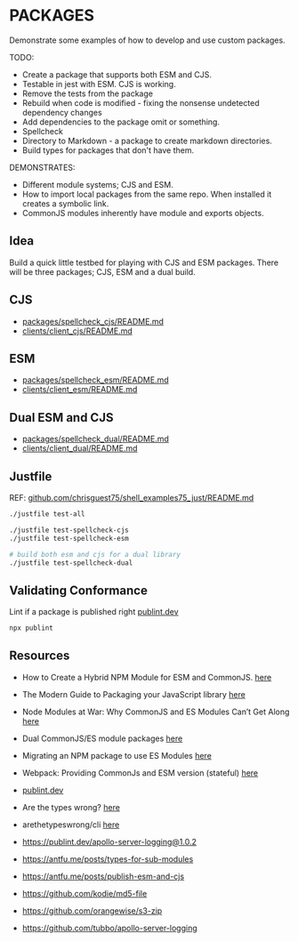 # PACKAGES

Demonstrate some examples of how to develop and use custom packages.  

TODO:

* Create a package that supports both ESM and CJS.  
* Testable in jest with ESM.  CJS is working.
* Remove the tests from the package
* Rebuild when code is modified - fixing the nonsense undetected dependency changes
* Add dependencies to the package omit or something.
* Spellcheck
* Directory to Markdown - a package to create markdown directories. 
* Build types for packages that don't have them. 

DEMONSTRATES:

* Different module systems; CJS and ESM.  
* How to import local packages from the same repo. When installed it creates a symbolic link.  
* CommonJS modules inherently have module and exports objects.  

## Idea

Build a quick little testbed for playing with CJS and ESM packages. There will be three packages; CJS, ESM and a dual build.  

## CJS

* [packages/spellcheck_cjs/README.md](./packages/spellcheck_cjs/README.md)
* [clients/client_cjs/README.md](./clients/client_cjs/README.md)

## ESM

* [packages/spellcheck_esm/README.md](./packages/spellcheck_esm/README.md)
* [clients/client_esm/README.md](./clients/client_esm/README.md)

## Dual ESM and CJS

* [packages/spellcheck_dual/README.md](./packages/spellcheck_dual/README.md)
* [clients/client_dual/README.md](./clients/client_dual/README.md)

## Justfile

REF: [github.com/chrisguest75/shell_examples75_just/README.md](https://github.com/chrisguest75/shell_examples/blob/master/75_just/README.md)  

```sh
./justfile test-all

./justfile test-spellcheck-cjs
./justfile test-spellcheck-esm

# build both esm and cjs for a dual library
./justfile test-spellcheck-dual
```

## Validating Conformance

Lint if a package is published right [publint.dev](https://publint.dev/)  

```sh
npx publint
```

## Resources

* How to Create a Hybrid NPM Module for ESM and CommonJS. [here](https://www.sensedeep.com/blog/posts/2021/how-to-create-single-source-npm-module.html)  
* The Modern Guide to Packaging your JavaScript library [here](https://github.com/frehner/modern-guide-to-packaging-js-library)  
* Node Modules at War: Why CommonJS and ES Modules Can’t Get Along [here](https://redfin.engineering/node-modules-at-war-why-commonjs-and-es-modules-cant-get-along-9617135eeca1)  
* Dual CommonJS/ES module packages [here](https://nodejs.org/api/packages.html#dual-package-hazard)  
* Migrating an NPM package to use ES Modules [here](https://medium.com/digio-australia/migrating-an-npm-package-to-use-es-modules-d59877963d61)  
* Webpack: Providing CommonJs and ESM version (stateful) [here](https://webpack.js.org/guides/package-exports/#providing-commonjs-and-esm-version-stateful)

* [publint.dev](https://publint.dev/)  
* Are the types wrong? [here](https://arethetypeswrong.github.io/)
* arethetypeswrong/cli [here](https://github.com/arethetypeswrong/arethetypeswrong.github.io/blob/main/packages/cli/README.md)

* https://publint.dev/apollo-server-logging@1.0.2

* https://antfu.me/posts/types-for-sub-modules
* https://antfu.me/posts/publish-esm-and-cjs

* https://github.com/kodie/md5-file
* https://github.com/orangewise/s3-zip
* https://github.com/tubbo/apollo-server-logging

